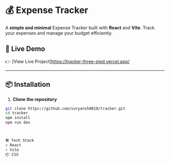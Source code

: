 # 💰 Expense Tracker

A **simple and minimal** Expense Tracker built with **React** and **Vite**. Track your expenses and manage your budget efficiently.

## 🚀 Live Demo

👉 [View Live Project]https://tracker-three-pied.vercel.app/
 

---

## 📦 Installation


1. **Clone the repository**
```bash
git clone https://github.com/suryansh0010/tracker.git
cd tracker
npm install
npm run dev



🛠️ Tech Stack
⚛️ React
⚡ Vite
📦 CSS
